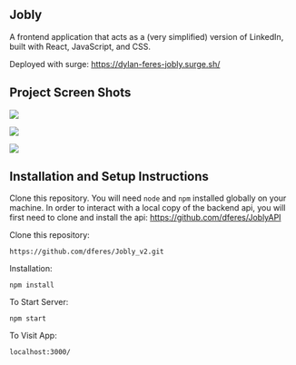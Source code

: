 ## Jobly

A frontend application that acts as a (very simplified) version of LinkedIn, built with React, JavaScript, and CSS.

Deployed with surge: https://dylan-feres-jobly.surge.sh/

## Project Screen Shots

<img src='https://raw.githubusercontent.com/dferes/Jobly/main/public/Jobly_1.png'><br>

<img src='https://raw.githubusercontent.com/dferes/Jobly/main/public/Jobly_2.png'><br>

<img src='https://raw.githubusercontent.com/dferes/Jobly/main/public/jobly_3.png'><br>

## Installation and Setup Instructions

Clone this repository. You will need `node` and `npm` installed globally on your machine. In order to interact with a local copy of the backend api, you will first need to clone and install the api: https://github.com/dferes/JoblyAPI 

Clone this repository: 

`https://github.com/dferes/Jobly_v2.git`

Installation:

`npm install`  

To Start Server:

`npm start`  

To Visit App:

`localhost:3000/`  